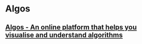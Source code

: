 # Algos

## [Algos - An online platform that helps you visualise and understand algorithms](https://algos-cover.netlify.app/)
